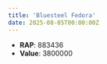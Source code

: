 ```yaml
---
title: 'Bluesteel Fedora'
date: 2025-08-05T00:00:00Z
---
```

- **RAP**: 883436
- **Value**: 3800000
